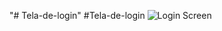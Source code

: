 "# Tela-de-login" 
#Tela-de-login 
![Login Screen](https://user-images.githubusercontent.com/131047504/232607424-790ac69e-c7c6-4d07-acbe-7486b8c91778.png)

